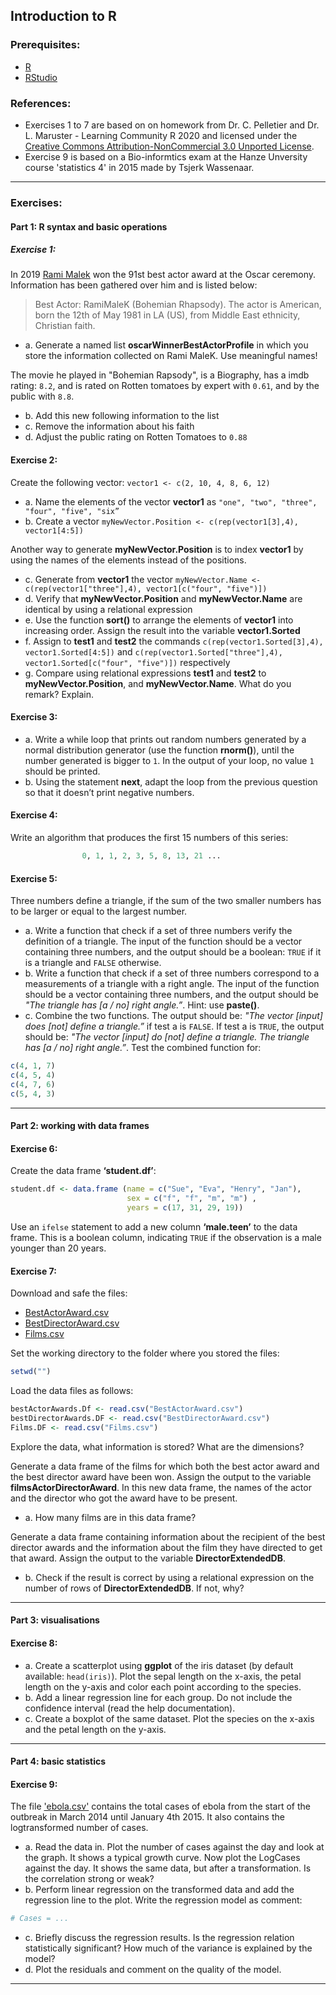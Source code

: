 ## Introduction to R

### Prerequisites:
- [R](http://cran.r-project.org/) 
- [RStudio](http://www.rstudio.com/products/rstudio/download/)

### References:

- Exercises 1 to 7 are based on on homework from Dr. C. Pelletier and Dr. L. Maruster - Learning Community R 2020 and licensed under the [Creative Commons Attribution-NonCommercial 3.0 Unported License](https://creativecommons.org/licenses/by-nc/3.0/). 
- Exercise 9 is based on a Bio-informtics exam at the Hanze Unversity course 'statistics 4' in 2015 made by Tsjerk Wassenaar.

___

### Exercises:
#### Part 1: R syntax and basic operations
##### Exercise 1:
In 2019 [Rami Malek](https://en.wikipedia.org/wiki/Rami_Malek) won the 91st best actor award at the Oscar ceremony. Information has been gathered over him and is listed below:

> Best Actor: RamiMaleK (Bohemian Rhapsody). The actor is American, born the 12th of May 1981 in LA (US), from Middle East ethnicity, Christian faith.

- a. Generate a named list **oscarWinnerBestActorProfile** in which you store the information collected on Rami MaleK. Use meaningful names!

The movie he played in "Bohemian Rapsody", is a Biography, has a imdb rating: ```8.2```, and is rated on Rotten tomatoes by expert with ```0.61```, and by the public with ```8.8```.
- b. Add this new following information to the list
- c. Remove the information about his faith
- d. Adjust the public rating on Rotten Tomatoes to ```0.88```

#### Exercise 2:
Create the following vector: ```vector1 <- c(2, 10, 4, 8, 6, 12)```

- a. Name the elements of the vector **vector1** as ```"one", "two", "three", "four", "five", "six”``` 
- b. Create a vector ```myNewVector.Position <- c(rep(vector1[3],4), vector1[4:5])```

Another way to generate **myNewVector.Position** is to index **vector1** by using the names of the elements instead of the positions. 
- c. Generate from **vector1** the vector ```myNewVector.Name <- c(rep(vector1["three"],4), vector1[c("four", "five")])```
- d. Verify that **myNewVector.Position** and **myNewVector.Name** are identical by using a relational expression
- e. Use the function **sort()** to arrange the elements of **vector1** into increasing order. Assign the result into the variable **vector1.Sorted**
- f. Assign to **test1** and **test2** the commands ```c(rep(vector1.Sorted[3],4), vector1.Sorted[4:5])``` and ```c(rep(vector1.Sorted["three"],4), vector1.Sorted[c("four", "five")])``` respectively
- g. Compare using relational expressions **test1** and **test2** to **myNewVector.Position**, and **myNewVector.Name**. What do you remark? Explain.

#### Exercise 3:
- a. Write a while loop that prints out random numbers generated by a normal distribution generator (use the function **rnorm()**), until the number generated is bigger to ```1```. In the output of your loop, no value ```1``` should be printed. 
- b. Using the statement **next**, adapt the loop from the previous question so that it doesn’t print negative numbers.

#### Exercise 4:
Write an algorithm that produces the first 15 numbers of this series: 
```R
				0, 1, 1, 2, 3, 5, 8, 13, 21 ...
```

#### Exercise 5:
Three numbers define a triangle, if the sum of the two smaller numbers has to be larger or equal to the largest number.

- a. Write a function that check if a set of three numbers verify the definition of a triangle. The input of the function should be a vector containing three numbers, and the output should be a boolean: ```TRUE``` if it is a triangle and ```FALSE``` otherwise. 
- b. Write a function that check if a set of three numbers correspond to a measurements of a triangle with a right angle. The input of the function should be a vector containing three numbers, and the output should be *"The triangle has [a / no] right angle.”*. Hint: use **paste()**.
- c. Combine the two functions. The output should be: *"The vector [input] does [not] define a triangle.”* if test a is ```FALSE```. If test a is ```TRUE```, the output should be: *"The vector [input] do [not] define a triangle. The triangle has [a / no] right angle.”*.
Test the combined function for:
```R
c(4, 1, 7)	
c(4, 5, 4)
c(4, 7, 6)	
c(5, 4, 3)
```

___

#### Part 2: working with data frames
#### Exercise 6:
Create the data frame **‘student.df’**:

```R
student.df <- data.frame (name = c("Sue", "Eva", "Henry", "Jan"),                           
                          sex = c("f", "f", "m", "m") ,                           
                          years = c(17, 31, 29, 19))
```

Use an ```ifelse``` statement to add a new column **‘male.teen’** to the data frame. This is a boolean column, indicating ```TRUE``` if the observation is a male younger than 20 years.

#### Exercise 7:
Download and safe the files: 
- [BestActorAward.csv](https://github.com/mvochteloo/Teaching-modules/blob/gh-pages/Practicals/introduction_to_r/data/BestActorAward.csv)
- [BestDirectorAward.csv](https://github.com/mvochteloo/Teaching-modules/blob/gh-pages/Practicals/introduction_to_r/data/BestDirectorAward.csv)
- [Films.csv](https://github.com/mvochteloo/Teaching-modules/blob/gh-pages/Practicals/introduction_to_r/data/Films.csv)

Set the working directory to the folder where you stored the files:
```R
setwd("")
```

Load the data files as follows:
```R
bestActorAwards.Df <- read.csv("BestActorAward.csv")
bestDirectorAwards.DF <- read.csv("BestDirectorAward.csv")
Films.DF <- read.csv("Films.csv")
```

Explore the data, what information is stored? What are the dimensions?

Generate a data frame of the films for which both the best actor award and the best director award have been won. Assign the output to the variable **filmsActorDirectorAward**. In this new data frame, the names of the actor and the director who got the award have to be present. 
- a. How many films are in this data frame?

Generate a data frame containing information about the recipient of the best director awards and the information about the film they have directed to get that award. Assign the output to the variable **DirectorExtendedDB**. 
- b. Check if the result is correct by using a relational expression on the number of rows of **DirectorExtendedDB**. If not, why?

___

#### Part 3: visualisations
#### Exercise 8:
- a. Create a scatterplot using **ggplot** of the iris dataset (by default available: ```head(iris)```).  Plot the sepal length on the x-axis, the petal length on the y-axis and color each point according to the species. 
- b. Add a linear regression line for each group. Do not include the confidence interval (read the help documentation). 
- c. Create a boxplot of the same dataset. Plot the species on the x-axis and the petal length on the y-axis.

___

#### Part 4: basic statistics
#### Exercise 9:

The file ['ebola.csv'](https://github.com/mvochteloo/Teaching-modules/blob/gh-pages/Practicals/introduction_to_r/data/ebola.csv) contains the total cases of ebola from the start of the outbreak in March 2014 until January 4th 2015. It also contains the logtransformed number of cases.
- a. Read the data in. Plot the number of cases against the day and look at the graph. It shows a typical growth curve. Now plot the LogCases against the day. It shows the same data, but after a transformation. Is the correlation strong or weak?
- b. Perform linear regression on the transformed data and add the regression line to the plot. Write the regression model as comment:
```R
# Cases = ...
```
- c. Briefly discuss the regression results. Is the regression relation statistically significant? How much of the variance is explained by the model?
- d. Plot the residuals and comment on the quality of the model.

___

